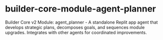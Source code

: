 # builder-core-module-agent-planner
Builder Core v2 Module: agent_planner - A standalone Replit app agent that develops strategic plans, decomposes goals, and sequences module upgrades. Integrates with other agents for coordinated improvements.
